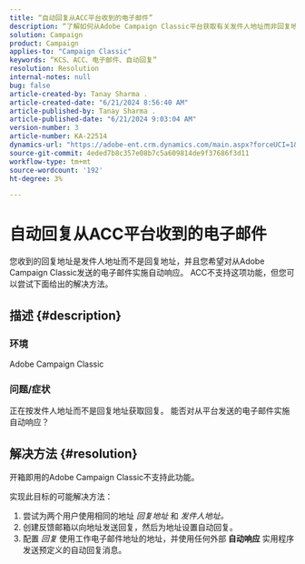 ```yaml
---
title: “自动回复从ACC平台收到的电子邮件”
description: “了解如何从Adobe Campaign Classic平台获取有关发件人地址而非回复地址的回复。”
solution: Campaign
product: Campaign
applies-to: "Campaign Classic"
keywords: “KCS、ACC、电子邮件、自动回复”
resolution: Resolution
internal-notes: null
bug: false
article-created-by: Tanay Sharma .
article-created-date: "6/21/2024 8:56:40 AM"
article-published-by: Tanay Sharma .
article-published-date: "6/21/2024 9:03:04 AM"
version-number: 3
article-number: KA-22514
dynamics-url: "https://adobe-ent.crm.dynamics.com/main.aspx?forceUCI=1&pagetype=entityrecord&etn=knowledgearticle&id=b518b72a-ac2f-ef11-840a-000d3a5b439f"
source-git-commit: 4eded7b8c357e08b7c5a609814de9f37686f3d11
workflow-type: tm+mt
source-wordcount: '192'
ht-degree: 3%

---
```


# 自动回复从ACC平台收到的电子邮件


您收到的回复地址是发件人地址而不是回复地址，并且您希望对从Adobe Campaign Classic发送的电子邮件实施自动响应。 ACC不支持这项功能，但您可以尝试下面给出的解决方法。

## 描述 {#description}


### 环境

Adobe Campaign Classic



### 问题/症状

正在按发件人地址而不是回复地址获取回复。 能否对从平台发送的电子邮件实施自动响应？


## 解决方法 {#resolution}


开箱即用的Adobe Campaign Classic不支持此功能。

实现此目标的可能解决方法：

1. 尝试为两个用户使用相同的地址 *回复地址* 和 *发件人地址。*
2. 创建反馈邮箱以向地址发送回复，然后为地址设置自动回复。
3. 配置 *回复* 使用工作电子邮件地址的地址，并使用任何外部 <b>自动响应</b> 实用程序发送预定义的自动回复消息。

